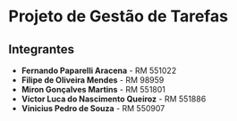 # Projeto de Gestão de Tarefas

## Integrantes

- **Fernando Paparelli Aracena** - RM 551022
- **Filipe de Oliveira Mendes** - RM 98959
- **Miron Gonçalves Martins** - RM 551801
- **Victor Luca do Nascimento Queiroz** - RM 551886
- **Vinicius Pedro de Souza** - RM 550907